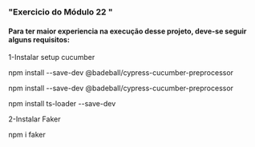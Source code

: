 <h3> "Exercicio do Módulo 22 " </h3>

<h4><p>Para ter maior experiencia na execução desse projeto, deve-se seguir alguns requisitos:</h4>
<p>1-Instalar setup cucumber</p>
   <p>npm install --save-dev @badeball/cypress-cucumber-preprocessor</p>
   <p>npm install --save-dev @badeball/cypress-cucumber-preprocessor</p>
    <p>npm install ts-loader --save-dev</p>
<p>2-Instalar Faker </p>
<p>npm i faker</p>
    </p>
  

